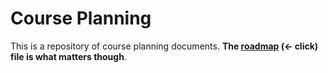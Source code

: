 # Course Planning

This is a repository of course planning documents. **The [roadmap](roadmap.md) (<- click) file is what matters though**.